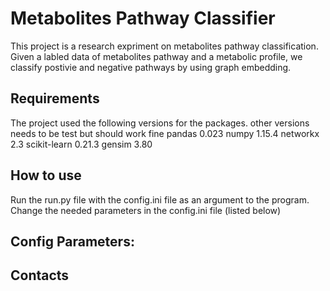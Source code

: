 Metabolites Pathway Classifier
=========================================

This project is a research expriment on metabolites pathway classification.
Given a labled data of metabolites pathway and a metabolic profile, we classify postivie and negative pathways by using graph embedding.



## Requirements
The project used the following versions for the packages. other versions needs to be test but should work fine
pandas 0.023
numpy  1.15.4 
networkx 2.3 
scikit-learn 0.21.3
gensim 3.80

## How to use

Run the run.py file with the config.ini file as an argument to the program.
Change the needed parameters in the config.ini file (listed below)



## Config Parameters: 



## Contacts
